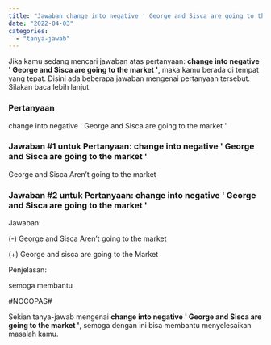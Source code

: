 ```yaml
---
title: "Jawaban change into negative ' George and Sisca are going to the market '​"
date: "2022-04-03"
categories: 
  - "tanya-jawab"
---
```


Jika kamu sedang mencari jawaban atas pertanyaan: **change into negative ' George and Sisca are going to the market '​**, maka kamu berada di tempat yang tepat. Disini ada beberapa jawaban mengenai pertanyaan tersebut. Silakan baca lebih lanjut.

### Pertanyaan

change into negative ' George and Sisca are going to the market '​

### Jawaban #1 untuk Pertanyaan: change into negative ' George and Sisca are going to the market '​

George and Sisca Aren’t going to the market

### Jawaban #2 untuk Pertanyaan: change into negative ' George and Sisca are going to the market '​

Jawaban:

(-) George and Sisca Aren’t going to the market

(+) George and sisca are going to the Market

Penjelasan:

semoga membantu

#NOCOPAS#

Sekian tanya-jawab mengenai **change into negative ' George and Sisca are going to the market '​**, semoga dengan ini bisa membantu menyelesaikan masalah kamu.
